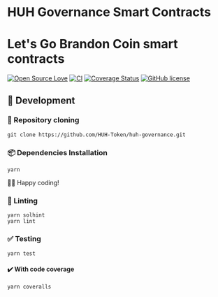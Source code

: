 # HUH Governance Smart Contracts

# Let's Go Brandon Coin smart contracts
[![Open Source Love](https://badges.frapsoft.com/os/v2/open-source.svg?v=103)](https://github.com/ellerbrock/open-source-badges/)
[![CI](https://github.com/HUH-Token/huh-governance/actions/workflows/CI.yaml/badge.svg)](https://github.com/HUH-Token/huh-governance/actions/workflows/CI.yaml)
[![Coverage Status](https://coveralls.io/repos/github/HUH-Token/huh-governance/badge.svg?branch=main)](https://coveralls.io/github/HUH-Token/huh-governance?branch=main)
[![GitHub license](https://img.shields.io/github/license/HUH-Token/huh-governance)](https://github.com/HUH-Token/huh-governance)

## 🚧 Development

### 🐑 Repository cloning
```terminal
git clone https://github.com/HUH-Token/huh-governance.git
```

### 📦 Dependencies Installation
```terminal
yarn
```

👨‍💻 Happy coding!

### 👕 Linting

```terminal
yarn solhint
yarn lint
```

### ✅ Testing

```terminal
yarn test
```

#### ✔️ With code coverage

```terminal
yarn coveralls
```